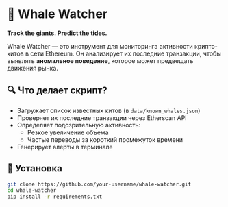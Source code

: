 # 🐋 Whale Watcher

**Track the giants. Predict the tides.**

Whale Watcher — это инструмент для мониторинга активности крипто-китов в сети Ethereum. Он анализирует их последние транзакции, чтобы выявлять **аномальное поведение**, которое может предвещать движения рынка.

## 🔍 Что делает скрипт?

- Загружает список известных китов (в `data/known_whales.json`)
- Проверяет их последние транзакции через Etherscan API
- Определяет подозрительную активность:
  - Резкое увеличение объема
  - Частые переводы за короткий промежуток времени
- Генерирует алерты в терминале

## 🚀 Установка

```bash
git clone https://github.com/your-username/whale-watcher.git
cd whale-watcher
pip install -r requirements.txt
